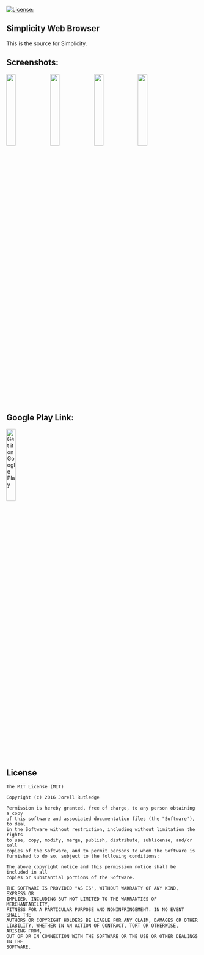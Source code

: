 [![License:](https://img.shields.io/packagist/l/doctrine/orm.svg?style=for-the-badge)](#)

## Simplicity Web Browser
This is the source for Simplicity.
 
## Screenshots:

<img src="https://raw.githubusercontent.com/creativetrendsapps/SimplicityBrowser/master/Screenshots/screener_1547813670154.png" width="22%" height=""> <img src="https://raw.githubusercontent.com/creativetrendsapps/SimplicityBrowser/master/Screenshots/screener_1547813783447.png" width="22%" height=""> <img src="https://raw.githubusercontent.com/creativetrendsapps/SimplicityBrowser/master/Screenshots/screener_1547813815541.png" width="22%" height="">
<img src="https://raw.githubusercontent.com/creativetrendsapps/SimplicityBrowser/master/Screenshots/screener_1547813843820.png" width="22%" height="">


## Google Play Link:
<a href='https://play.google.com/store/apps/details?id=com.creativetrends.simplicity.app&hl=en&utm_source=global_co&utm_medium=prtnr&utm_content=Mar2515&utm_campaign=PartBadge&pcampaignid=MKT-Other-global-all-co-prtnr-py-PartBadge-Mar2515-1'><img alt='Get it on Google Play' src='https://play.google.com/intl/en_us/badges/images/generic/en_badge_web_generic.png' width="22%" height=""/></a>


## License
```
The MIT License (MIT)

Copyright (c) 2016 Jorell Rutledge

Permission is hereby granted, free of charge, to any person obtaining a copy
of this software and associated documentation files (the "Software"), to deal
in the Software without restriction, including without limitation the rights
to use, copy, modify, merge, publish, distribute, sublicense, and/or sell
copies of the Software, and to permit persons to whom the Software is
furnished to do so, subject to the following conditions:

The above copyright notice and this permission notice shall be included in all
copies or substantial portions of the Software.

THE SOFTWARE IS PROVIDED "AS IS", WITHOUT WARRANTY OF ANY KIND, EXPRESS OR
IMPLIED, INCLUDING BUT NOT LIMITED TO THE WARRANTIES OF MERCHANTABILITY,
FITNESS FOR A PARTICULAR PURPOSE AND NONINFRINGEMENT. IN NO EVENT SHALL THE
AUTHORS OR COPYRIGHT HOLDERS BE LIABLE FOR ANY CLAIM, DAMAGES OR OTHER
LIABILITY, WHETHER IN AN ACTION OF CONTRACT, TORT OR OTHERWISE, ARISING FROM,
OUT OF OR IN CONNECTION WITH THE SOFTWARE OR THE USE OR OTHER DEALINGS IN THE
SOFTWARE.

```
